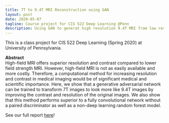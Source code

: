 ```yaml
---
title: 7T to 9.4T MRI Reconstruction using GAN
layout: post
date: 2020-05-07
tagline: Course project for CIS 522 Deep Learning @Penn
description: Using GAN to generat high resolution 9.4T MRI from low resolution 7T MRI brain scans.
---
```


This is a class project for CIS 522 Deep Learning (Spring 2020) at University of Pennsylvania.

**Abstract**  
High-field MRI offers superior resolution and contrast compared to lower field strength MRI. However, high-field MRI is not as easily available and more costly. Therefore, a computational method for increasing resolution and contrast in medical imaging would be of significant medical and scientific importance. Here, we show that a generative adversarial network can be trained to transform 7T images to look more like 9.4T images by improving the contrast and resolution of the original images. We also show that this method performs superior to a fully convolutional network without a paired discriminator as well as a non-deep learning random forest model.

See our full report [here](/files/projects/mri-super-resolution-report.pdf)!
